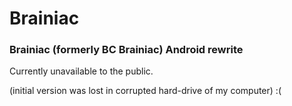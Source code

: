 # Brainiac
### Brainiac (formerly BC Brainiac) Android rewrite


Currently unavailable to the public.

(initial version was lost in corrupted hard-drive of my computer) :(
